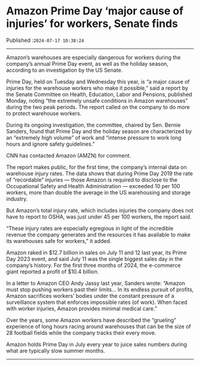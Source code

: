 # Amazon Prime Day ‘major cause of injuries’ for workers, Senate finds

Published :`2024-07-17 10:38:24`

---

Amazon’s warehouses are especially dangerous for workers during the company’s annual Prime Day event, as well as the holiday season, according to an investigation by the US Senate.

Prime Day, held on Tuesday and Wednesday this year, is “a major cause of injuries for the warehouse workers who make it possible,” said a report by the Senate Committee on Health, Education, Labor and Pensions, published Monday, noting “the extremely unsafe conditions in Amazon warehouses” during the two peak periods. The report called on the company to do more to protect warehouse workers.

During its ongoing investigation, the committee, chaired by Sen. Bernie Sanders, found that Prime Day and the holiday season are characterized by an “extremely high volume” of work and “intense pressure to work long hours and ignore safety guidelines.”

CNN has contacted Amazon (AMZN) for comment.

The report makes public, for the first time, the company’s internal data on warehouse injury rates. The data shows that during Prime Day 2019 the rate of “recordable” injuries — those Amazon is required to disclose to the Occupational Safety and Health Administration — exceeded 10 per 100 workers, more than double the average in the US warehousing and storage industry.

But Amazon’s total injury rate, which includes injuries the company does not have to report to OSHA, was just under 45 per 100 workers, the report said.

“These injury rates are especially egregious in light of the incredible revenue the company generates and the resources it has available to make its warehouses safe for workers,” it added.

Amazon raked in $12.7 billion in sales on July 11 and 12 last year, its Prime Day 2023 event, and said July 11 was the single biggest sales day in the company’s history. For the first three months of 2024, the e-commerce giant reported a profit of $10.4 billion.

In a letter to Amazon CEO Andy Jassy last year, Sanders wrote: “Amazon must stop pushing workers past their limits… In its endless pursuit of profits, Amazon sacrifices workers’ bodies under the constant pressure of a surveillance system that enforces impossible rates (of work). When faced with worker injuries, Amazon provides minimal medical care.”

Over the years, some Amazon workers have described the “grueling” experience of long hours racing around warehouses that can be the size of 28 football fields while the company tracks their every move.

Amazon holds Prime Day in July every year to juice sales numbers during what are typically slow summer months.

---

